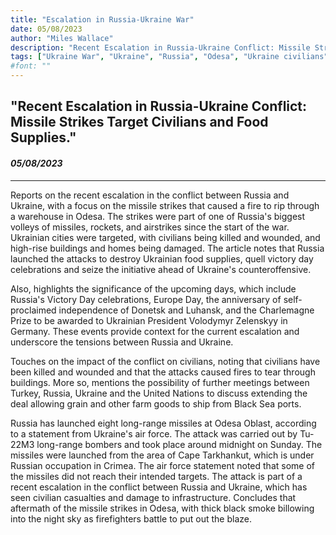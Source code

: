 ```yaml
---
title: "Escalation in Russia-Ukraine War"
date: 05/08/2023
author: "Miles Wallace"
description: "Recent Escalation in Russia-Ukraine Conflict: Missile Strikes Target Civilians and Food Supplies."
tags: ["Ukraine War", "Ukraine", "Russia", "Odesa", "Ukraine civilians", "Black Sea ports", "President Volodymyr Zelenskyy", "Turkey", "United Nations", ]
#font: ""
---
```

## "Recent Escalation in Russia-Ukraine Conflict: Missile Strikes Target Civilians and Food Supplies."
#### _05/08/2023_  
____
Reports on the recent escalation in the conflict between Russia and Ukraine, with a focus on the missile strikes that caused a fire to rip through a warehouse in Odesa. The strikes were part of one of Russia's biggest volleys of missiles, rockets, and airstrikes since the start of the war. Ukrainian cities were targeted, with civilians being killed and wounded, and high-rise buildings and homes being damaged. The article notes that Russia launched the attacks to destroy Ukrainian food supplies, quell victory day celebrations and seize the initiative ahead of Ukraine's counteroffensive.

Also, highlights the significance of the upcoming days, which include Russia's Victory Day celebrations, Europe Day, the anniversary of self-proclaimed independence of Donetsk and Luhansk, and the Charlemagne Prize to be awarded to Ukrainian President Volodymyr Zelenskyy in Germany. These events provide context for the current escalation and underscore the tensions between Russia and Ukraine.

Touches on the impact of the conflict on civilians, noting that civilians have been killed and wounded and that the attacks caused fires to tear through buildings. More so, mentions the possibility of further meetings between Turkey, Russia, Ukraine and the United Nations to discuss extending the deal allowing grain and other farm goods to ship from Black Sea ports.

Russia has launched eight long-range missiles at Odesa Oblast, according to a statement from Ukraine's air force. The attack was carried out by Tu-22M3 long-range bombers and took place around midnight on Sunday. The missiles were launched from the area of Cape Tarkhankut, which is under Russian occupation in Crimea. The air force statement noted that some of the missiles did not reach their intended targets. The attack is part of a recent escalation in the conflict between Russia and Ukraine, which has seen civilian casualties and damage to infrastructure. Concludes that aftermath of the missile strikes in Odesa, with thick black smoke billowing into the night sky as firefighters battle to put out the blaze. 